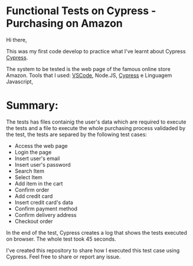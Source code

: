 # Functional Tests on Cypress - Purchasing on Amazon
Hi there,

This was my first code develop to practice what I've learnt about Cypress [Cypress](https://www.cypress.io/).

The system to be tested is the web page of the famous online store Amazon.
Tools that I used: [VSCode](https://code.visualstudio.com/), Node.JS, [Cypress](https://www.cypress.io/) e Linguagem Javascript, 

# Summary:
The tests has files containig the user's data which are required to execute the tests and a file to execute the whole purchasing process validaded by the test, the tests are separed by the following test cases:
-   Access the web page
-   Login the page
-   Insert user's email
-   Insert user's password
-   Search Item
-   Select Item
-   Add item in the cart
-   Confirm order
-   Add credit card
-   Insert credit card's data
-   Confirm payment method
-   Confirm delivery address
-   Checkout order

In the end of the test, Cypress creates a log that shows the tests executed on browser. The whole test took 45 seconds. 

I've created this repository to share how I executed this test case using Cypress. Feel free to share or report any issue.
